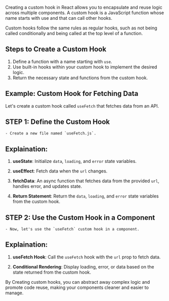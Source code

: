 Creating a custom hook in React allows you to encapsulate and reuse logic across multiple components. A custom hook is a JavaScript function whose name starts with use and that can call other hooks. 

Custom hooks follow the same rules as regular hooks, such as not being called conditionally and being called at the top level of a function.

## Steps to Create a Custom Hook

1. Define a function with a name starting with `use`.
2. Use built-in hooks within your custom hook to implement the desired logic.
3. Return the necessary state and functions from the custom hook.

## Example: Custom Hook for Fetching Data

Let's create a custom hook called `useFetch` that fetches data from an API.

## STEP 1: Define the Custom Hook
    - Create a new file named `useFetch.js`.

## Explaination:

1. **useState**: Initialize `data`, `loading`, and `error` state variables.

2. **useEffect**: Fetch data when the `url` changes.

3. **fetchData**: An async function that fetches data from the provided `url`, handles error, and updates state.

4. **Return Statement**: Return the `data`, `loading`, and `error` state variables from the custom hook.

## STEP 2: Use the Custom Hook in a Component
    - Now, let's use the `useFetch` custom hook in a component.

## Explaination:

1. **useFetch Hook**: Call the `useFetch` hook with the `url` prop to fetch data.

2. **Conditional Rendering**: Display loading, error, or data based on the state returned from the custom hook.

By Creating custom hooks, you can abstract away complex logic and promote code reuse, making your components cleaner and easier to manage.